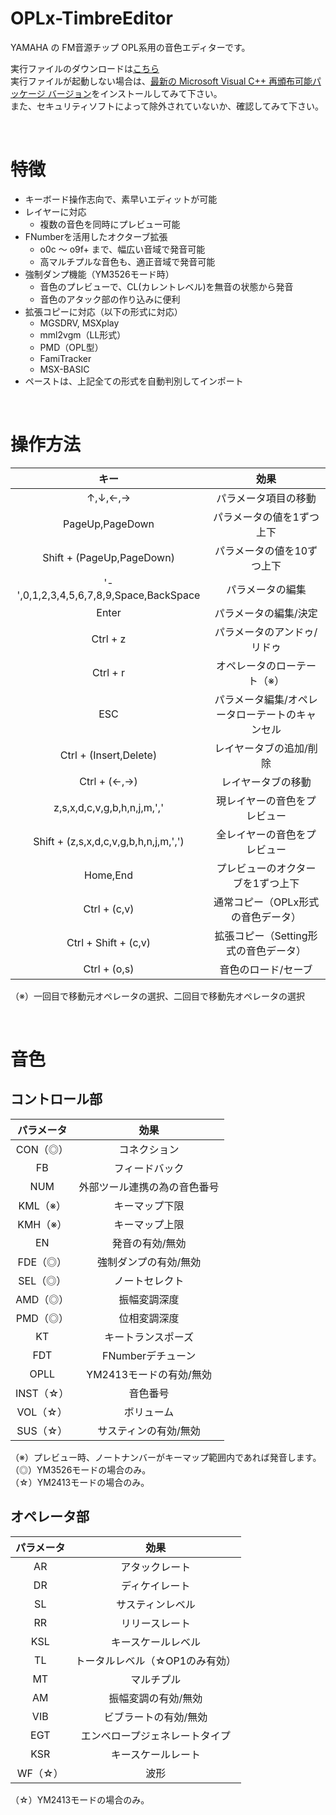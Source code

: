 # OPLx-TimbreEditor
YAMAHA の FM音源チップ OPL系用の音色エディターです。

実行ファイルのダウンロードは[こちら](https://github.com/DM-88mkII/OPLx-TimbreEditor/blob/main/OPLx-TimbreEditor/x64/Release/OPLx-TimbreEditor.exe)  
実行ファイルが起動しない場合は、[最新の Microsoft Visual C++ 再頒布可能パッケージ バージョン](https://learn.microsoft.com/ja-jp/cpp/windows/latest-supported-vc-redist?view=msvc-170#latest-microsoft-visual-c-redistributable-version)をインストールしてみて下さい。  
また、セキュリティソフトによって除外されていないか、確認してみて下さい。

<br>

# 特徴
* キーボード操作志向で、素早いエディットが可能
* レイヤーに対応
  * 複数の音色を同時にプレビュー可能
* FNumberを活用したオクターブ拡張
  * o0c ～ o9f+ まで、幅広い音域で発音可能
  * 高マルチプルな音色も、適正音域で発音可能
* 強制ダンプ機能（YM3526モード時）
  * 音色のプレビューで、CL(カレントレベル)を無音の状態から発音
  * 音色のアタック部の作り込みに便利
* 拡張コピーに対応（以下の形式に対応）
  * MGSDRV, MSXplay
  * mml2vgm（LL形式）
  * PMD（OPL型）
  * FamiTracker
  * MSX-BASIC
* ペーストは、上記全ての形式を自動判別してインポート

<br>

# 操作方法
|キー|効果|
|:-:|:-:|
|↑,↓,←,→|パラメータ項目の移動|
|PageUp,PageDown|パラメータの値を1ずつ上下|
|Shift + (PageUp,PageDown)|パラメータの値を10ずつ上下|
|'-',0,1,2,3,4,5,6,7,8,9,Space,BackSpace|パラメータの編集|
|Enter|パラメータの編集/決定|
|Ctrl + z|パラメータのアンドゥ/リドゥ|
|Ctrl + r|オペレータのローテート（※）|
|ESC|パラメータ編集/オペレータローテートのキャンセル|
|Ctrl + (Insert,Delete)|レイヤータブの追加/削除|
|Ctrl + (←,→)|レイヤータブの移動|
|z,s,x,d,c,v,g,b,h,n,j,m,','|現レイヤーの音色をプレビュー|
|Shift + (z,s,x,d,c,v,g,b,h,n,j,m,',')|全レイヤーの音色をプレビュー|
|Home,End|プレビューのオクターブを1ずつ上下|
|Ctrl + (c,v)|通常コピー（OPLx形式の音色データ）|
|Ctrl + Shift + (c,v)|拡張コピー（Setting形式の音色データ）|
|Ctrl + (o,s)|音色のロード/セーブ|

（※）一回目で移動元オペレータの選択、二回目で移動先オペレータの選択  

<br>

# 音色
## コントロール部
|パラメータ|効果|
|:-:|:-:|
|CON（◎）|コネクション|
|FB|フィードバック|
|NUM|外部ツール連携の為の音色番号|
|KML（※）|キーマップ下限|
|KMH（※）|キーマップ上限|
|EN|発音の有効/無効|
|FDE（◎）|強制ダンプの有効/無効|
|SEL（◎）|ノートセレクト|
|AMD（◎）|振幅変調深度|
|PMD（◎）|位相変調深度|
|KT|キートランスポーズ|
|FDT|FNumberデチューン|
|OPLL|YM2413モードの有効/無効|
|INST（☆）|音色番号|
|VOL（☆）|ボリューム|
|SUS（☆）|サスティンの有効/無効|

（※）プレビュー時、ノートナンバーがキーマップ範囲内であれば発音します。  
（◎）YM3526モードの場合のみ。  
（☆）YM2413モードの場合のみ。  

## オペレータ部
|パラメータ|効果|
|:-:|:-:|
|AR|アタックレート|
|DR|ディケイレート|
|SL|サスティンレベル|
|RR|リリースレート|
|KSL|キースケールレベル|
|TL|トータルレベル（☆OP1のみ有効）|
|MT|マルチプル|
|AM|振幅変調の有効/無効|
|VIB|ビブラートの有効/無効|
|EGT|エンベロープジェネレートタイプ|
|KSR|キースケールレート|
|WF（☆）|波形|

（☆）YM2413モードの場合のみ。  
